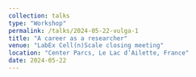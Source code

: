 ```yaml
---
collection: talks
type: "Workshop"
permalink: /talks/2024-05-22-vulga-1
title: "A career as a researcher"
venue: "LabEx Cell(n)Scale closing meeting"
location: "Center Parcs, Le Lac d’Ailette, France"
date: 2024-05-22
---
```

